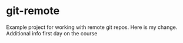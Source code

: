 # git-remote

Example project for working with remote git repos.
Here is my change.
Additional info
first day on the course
